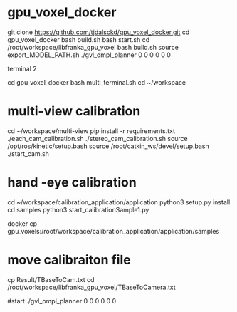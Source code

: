 # gpu_voxel_docker

git clone https://github.com/tjdalsckd/gpu_voxel_docker.git
cd gpu_voxel_docker
bash build.sh
bash start.sh
cd /root/workspace/libfranka_gpu_voxel
bash build.sh
source export_MODEL_PATH.sh
./gvl_ompl_planner 0 0 0 0 0 0


terminal 2

cd gpu_voxel_docker
bash multi_terminal.sh 
cd ~/workspace



# multi-view calibration
cd ~/workspace/multi-view
pip install -r requirements.txt
./each_cam_calibration.sh
./stereo_cam_calibration.sh
source /opt/ros/kinetic/setup.bash
source /root/catkin_ws/devel/setup.bash
./start_cam.sh


# hand -eye calibration
cd ~/workspace/calibration_application/application
python3 setup.py install
cd samples
python3 start_calibrationSample1.py

docker cp <filename> gpu_voxels:/root/workspace/calibration_application/application/samples


# move calibraiton file
cp Result/TBaseToCam.txt cd /root/workspace/libfranka_gpu_voxel/TBaseToCamera.txt

#start 
./gvl_ompl_planner 0 0 0 0 0 0
